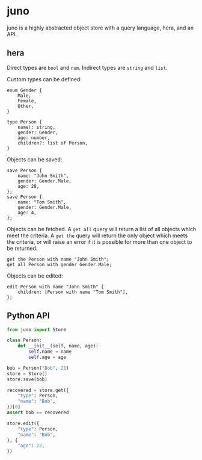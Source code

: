 # juno

juno is a highly abstracted object store with a query language, hera, and an API.

## hera

Direct types are `bool` and `num`. Indirect types are `string` and `list`.

Custom types can be defined:

```
enum Gender {
    Male,
    Female,
    Other,
}

type Person {
    name!: string,
    gender: Gender,
    age: number,
    children?: list of Person,
}
```

Objects can be saved:

```
save Person {
    name: "John Smith",
    gender: Gender.Male,
    age: 28,
};
save Person {
    name: "Tom Smith",
    gender: Gender.Male,
    age: 4,
};
```

Objects can be fetched.
A `get all` query will return a list of all objects which meet the criteria.
A `get the` query will return the only object which meets the criteria, or will raise an error if it is possible for more than one object to be returned.

```
get the Person with name "John Smith";
get all Person with gender Gender.Male;
```

Objects can be edited:

```
edit Person with name "John Smith" {
    children: [Person with name "Tom Smith"],
};
```

## Python API

```python
from juno import Store

class Person:
    def __init__(self, name, age):
        self.name = name
        self.age = age

bob = Person("Bob", 21)
store = Store()
store.save(bob)

recovered = store.get({
    "type": Person,
    "name": "Bob",
})[0]
assert bob == recovered

store.edit({
    "type": Person,
    "name": "Bob",
}, {
    "age": 22,
})
```